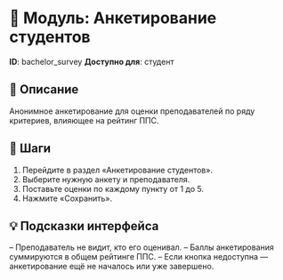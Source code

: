 # 📘 Модуль: Анкетирование студентов
**ID**: bachelor_survey
**Доступно для**: студент

## 📝 Описание
Анонимное анкетирование для оценки преподавателей по ряду критериев, влияющее на рейтинг ППС.

## 🩜 Шаги
1. Перейдите в раздел «Анкетирование студентов».
2. Выберите нужную анкету и преподавателя.
3. Поставьте оценки по каждому пункту от 1 до 5.
4. Нажмите «Сохранить».

## 💡 Подсказки интерфейса
– Преподаватель не видит, кто его оценивал.
– Баллы анкетирования суммируются в общем рейтинге ППС.
– Если кнопка недоступна — анкетирование ещё не началось или уже завершено.
